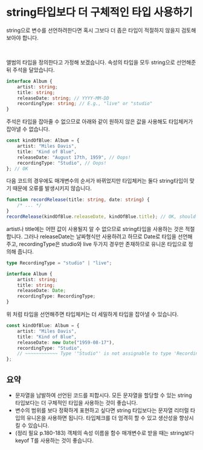 # string타입보다 더 구체적인 타입 사용하기

string으로 변수를 선언하려한다면 혹시 그보다 더 좁은 타입이 적절하지 않을지 검토해 보아야 합니다.

</br>

앨범의 타입을 정의한다고 가정해 보겠습니다. 속성의 타입을 모두 string으로 선언해준 뒤 주석을 달았습니다.

```ts
interface Album {
	artist: string;
	title: string;
	releaseDate: string; // YYYY-MM-DD
	recordingType: string; // E.g., "live" or "studio"
}
```

주석은 타입을 잡아줄 수 없으므로 아래와 같이 원하지 않은 값을 사용해도 타입체커가 잡아낼 수 없습니다.

```ts
const kindOfBlue: Album = {
	artist: "Miles Davis",
	title: "Kind of Blue",
	releaseDate: "August 17th, 1959", // Oops!
	recordingType: "Studio", // Oops!
}; // OK
```

다음 코드의 경우에도 매개변수의 순서가 바뀌었지만 타입체커는 둘다 string타입이 맞기 때문에 오류를 발생시키지 않습니다.

```ts
function recordRelease(title: string, date: string) {
	/* ... */
}
recordRelease(kindOfBlue.releaseDate, kindOfBlue.title); // OK, should be error
```

artist나 title에는 어떤 값이 사용될지 알 수 없으므로 string타입을 사용하는 것은 적절합니다. 그러나 releaseDate는 날짜형식만 사용하려고 하므로 Date로 타입을 선언해주고, recordingType은 studio와 live 두가지 경우만 존재하므로 유니온 타입으로 정의해 줍니다.

```ts
type RecordingType = "studio" | "live";

interface Album {
	artist: string;
	title: string;
	releaseDate: Date;
	recordingType: RecordingType;
}
```

위 처럼 타입을 선언해주면 타입체커는 더 세밀하게 타입을 잡아낼 수 있습니다.

```ts
const kindOfBlue: Album = {
	artist: "Miles Davis",
	title: "Kind of Blue",
	releaseDate: new Date("1959-08-17"),
	recordingType: "Studio",
	// ~~~~~~~~~~~~ Type '"Studio"' is not assignable to type 'RecordingType'
};
```

## 요약

- 문자열을 남발하여 선언된 코드를 피합시다. 모든 문자열을 할당할 수 있는 string타입보다는 더 구체적인 타입을 사용하는 것이 좋습니다.
- 변수의 범위를 보다 정확하게 표현하고 싶다면 string 타입보다는 문자열 리터럴 타입의 유니온을 사용하면 됩니다. 타입체크를 더 엄격히 할 수 있고 생산성을 향상시킬 수 있습니다.
- (정리 필요 p.180-183) 객체의 속성 이름을 함수 매개변수로 받을 때는 string보다 keyof T를 사용하는 것이 좋습니다.
